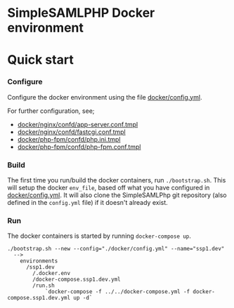 SimpleSAMLPHP Docker environment
================================

# Quick start

### Configure

Configure the docker environment using the file [docker/config.yml](docker/config.yml).

For further configuration, see;
- [docker/nginx/confd/app-server.conf.tmpl](docker/nginx/confd/app-server.conf.tmpl)
- [docker/nginx/confd/fastcgi.conf.tmpl](docker/nginx/confd/fastcgi.conf.tmpl)
- [docker/php-fpm/confd/php.ini.tmpl](docker/php-fpm/confd/php.ini.tmpl)
- [docker/php-fpm/confd/php-fpm.conf.tmpl](docker/php-fpm/confd/php-fpm.conf.tmpl)

### Build

The first time you run/build the docker containers, run `./bootstrap.sh`. This will setup the docker `env_file`, based off what you have configured in [docker/config.yml](config.yml).
It will also clone the SimpleSAMLPhp git repository (also defined in the `config.yml` file) if it doesn't already exist.

### Run

The docker containers is started by running `docker-compose up`.

```
./bootstrap.sh --new --config="./docker/config.yml" --name="ssp1.dev"
  -->       
    environments
      /ssp1.dev
        /.docker.env
        /docker-compose.ssp1.dev.yml
        /run.sh
            `docker-compose -f ../../docker-compose.yml -f docker-compose.ssp1.dev.yml up -d`
```
